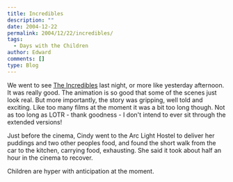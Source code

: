 ```yaml
---
title: Incredibles
description: ""
date: 2004-12-22
permalink: 2004/12/22/incredibles/
tags:
  - Days with the Children
author: Edward
comments: []
type: Blog
---
```


We went to see [The Incredibles][1] last night, or more like yesterday
afternoon. It was really good. The animation is so good that some of the
scenes just look real. But more importantly, the story was gripping,
well told and exciting. Like too many films at the moment it was a bit
too long though. Not as too long as LOTR - thank goodness - I don\'t
intend to ever sit through the extended versions!

Just before the cinema, Cindy went to the Arc Light Hostel to deliver
her puddings and two other peoples food, and found the short walk from
the car to the kitchen, carrying food, exhausting. She said it took
about half an hour in the cinema to recover.

Children are hyper with anticipation at the moment.



[1]: https://www.imdb.com/title/tt0317705/?fr=c2l0ZT1kZnxteD0yMHxzZz0xfGxtPTIwMHx0dD1vbnxwbj0wfHE9aW5jcmVkaWJsZXN8aHRtbD0xfG5tPW9u;fc=1;ft=21;fm=1
